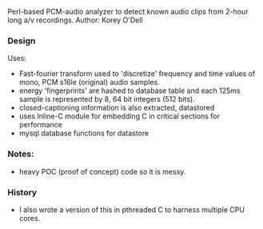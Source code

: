 Perl-based PCM-audio analyzer to detect known audio clips from 2-hour long a/v recordings.
Author: Korey O'Dell

### Design

Uses:
 * Fast-fourier transform used to 'discretize' frequency and time values of mono, PCM s16le (original) audio samples.
 * energy 'fingerprints' are hashed to database table and each 125ms sample is represented by 8, 64 bit integers (512 bits).
 * closed-captioning information is also extracted, datastored
 * uses Inline-C module for embedding C in critical sections for performance
 * mysql database functions for datastore
 
### Notes:
 * heavy POC (proof of concept) code so it is messy. 
 
### History
 * I also wrote a version of this in pthreaded C to harness multiple CPU cores.